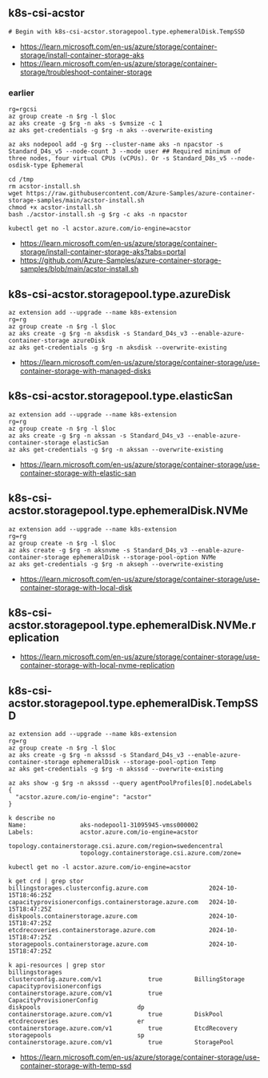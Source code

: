 ##  k8s-csi-acstor

```
# Begin with k8s-csi-acstor.storagepool.type.ephemeralDisk.TempSSD
```

- https://learn.microsoft.com/en-us/azure/storage/container-storage/install-container-storage-aks
- https://learn.microsoft.com/en-us/azure/storage/container-storage/troubleshoot-container-storage

### earlier
```
rg=rgcsi
az group create -n $rg -l $loc
az aks create -g $rg -n aks -s $vmsize -c 1
az aks get-credentials -g $rg -n aks --overwrite-existing

az aks nodepool add -g $rg --cluster-name aks -n npacstor -s Standard_D4s_v5 --node-count 3 --mode user ## Required minimum of three nodes, four virtual CPUs (vCPUs). Or -s Standard_D8s_v5 --node-osdisk-type Ephemeral

cd /tmp
rm acstor-install.sh
wget https://raw.githubusercontent.com/Azure-Samples/azure-container-storage-samples/main/acstor-install.sh
chmod +x acstor-install.sh 
bash ./acstor-install.sh -g $rg -c aks -n npacstor
```

```
kubectl get no -l acstor.azure.com/io-engine=acstor
```

- https://learn.microsoft.com/en-us/azure/storage/container-storage/install-container-storage-aks?tabs=portal
- https://github.com/Azure-Samples/azure-container-storage-samples/blob/main/acstor-install.sh

##  k8s-csi-acstor.storagepool.type.azureDisk

```
az extension add --upgrade --name k8s-extension
rg=rg
az group create -n $rg -l $loc
az aks create -g $rg -n aksdisk -s Standard_D4s_v3 --enable-azure-container-storage azureDisk
az aks get-credentials -g $rg -n aksdisk --overwrite-existing
```

- https://learn.microsoft.com/en-us/azure/storage/container-storage/use-container-storage-with-managed-disks

##  k8s-csi-acstor.storagepool.type.elasticSan

```
az extension add --upgrade --name k8s-extension
rg=rg
az group create -n $rg -l $loc
az aks create -g $rg -n akssan -s Standard_D4s_v3 --enable-azure-container-storage elasticSan
az aks get-credentials -g $rg -n akssan --overwrite-existing
```

- https://learn.microsoft.com/en-us/azure/storage/container-storage/use-container-storage-with-elastic-san

##  k8s-csi-acstor.storagepool.type.ephemeralDisk.NVMe

```
az extension add --upgrade --name k8s-extension
rg=rg
az group create -n $rg -l $loc
az aks create -g $rg -n aksnvme -s Standard_D4s_v3 --enable-azure-container-storage ephemeralDisk --storage-pool-option NVMe
az aks get-credentials -g $rg -n akseph --overwrite-existing
```

- https://learn.microsoft.com/en-us/azure/storage/container-storage/use-container-storage-with-local-disk

##  k8s-csi-acstor.storagepool.type.ephemeralDisk.NVMe.replication

- https://learn.microsoft.com/en-us/azure/storage/container-storage/use-container-storage-with-local-nvme-replication

##  k8s-csi-acstor.storagepool.type.ephemeralDisk.TempSSD

```
az extension add --upgrade --name k8s-extension
rg=rg
az group create -n $rg -l $loc
az aks create -g $rg -n aksssd -s Standard_D4s_v3 --enable-azure-container-storage ephemeralDisk --storage-pool-option Temp
az aks get-credentials -g $rg -n aksssd --overwrite-existing

az aks show -g $rg -n aksssd --query agentPoolProfiles[0].nodeLabels
{
  "acstor.azure.com/io-engine": "acstor"
}

k describe no
Name:               aks-nodepool1-31095945-vmss000002
Labels:             acstor.azure.com/io-engine=acstor
                    topology.containerstorage.csi.azure.com/region=swedencentral
                    topology.containerstorage.csi.azure.com/zone=

kubectl get no -l acstor.azure.com/io-engine=acstor
                    
k get crd | grep stor
billingstorages.clusterconfig.azure.com                 2024-10-15T18:46:25Z
capacityprovisionerconfigs.containerstorage.azure.com   2024-10-15T18:47:25Z
diskpools.containerstorage.azure.com                    2024-10-15T18:47:25Z
etcdrecoveries.containerstorage.azure.com               2024-10-15T18:47:25Z
storagepools.containerstorage.azure.com                 2024-10-15T18:47:25Z

k api-resources | grep stor
billingstorages                                         clusterconfig.azure.com/v1             true         BillingStorage
capacityprovisionerconfigs                              containerstorage.azure.com/v1          true         CapacityProvisionerConfig
diskpools                           dp                  containerstorage.azure.com/v1          true         DiskPool
etcdrecoveries                      er                  containerstorage.azure.com/v1          true         EtcdRecovery
storagepools                        sp                  containerstorage.azure.com/v1          true         StoragePool
```

- https://learn.microsoft.com/en-us/azure/storage/container-storage/use-container-storage-with-temp-ssd
